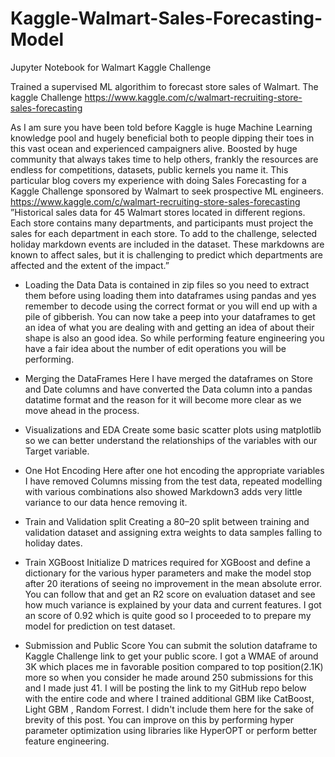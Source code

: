 # Kaggle-Walmart-Sales-Forecasting-Model
Jupyter Notebook for Walmart Kaggle Challenge

Trained a supervised ML algorithim to forecast store sales of Walmart.
The kaggle Challenge https://www.kaggle.com/c/walmart-recruiting-store-sales-forecasting

As I am sure you have been told before Kaggle is huge Machine Learning knowledge pool and hugely beneficial both to people dipping their toes in this vast ocean and experienced campaigners alive. Boosted by huge community that always takes time to help others, frankly the resources are endless for competitions, datasets, public kernels you name it.
This particular blog covers my experience with doing Sales Forecasting for a Kaggle Challenge sponsored by Walmart to seek prospective ML engineers.
https://www.kaggle.com/c/walmart-recruiting-store-sales-forecasting
”Historical sales data for 45 Walmart stores located in different regions. Each store contains many departments, and participants must project the sales for each department in each store. To add to the challenge, selected holiday markdown events are included in the dataset. These markdowns are known to affect sales, but it is challenging to predict which departments are affected and the extent of the impact.”

- Loading the Data
Data is contained in zip files so you need to extract them before using loading them into dataframes using pandas and yes remember to decode using the correct format or you will end up with a pile of gibberish. You can now take a peep into your dataframes to get an idea of what you are dealing with and getting an idea of about their shape is also an good idea. So while performing feature engineering you have a fair idea about the number of edit operations you will be performing.

- Merging the DataFrames
Here I have merged the dataframes on Store and Date columns and have converted the Data column into a pandas datatime format and the reason for it will become more clear as we move ahead in the process.

- Visualizations and EDA
Create some basic scatter plots using matplotlib so we can better understand the relationships of the variables with our Target variable.

- One Hot Encoding
Here after one hot encoding the appropriate variables I have removed Columns missing from the test data, repeated modelling with various combinations also showed Markdown3 adds very little variance to our data hence removing it.

- Train and Validation split
Creating a 80–20 split between training and validation dataset and assigning extra weights to data samples falling to holiday dates.

- Train XGBoost
Initialize D matrices required for XGBoost and define a dictionary for the various hyper parameters and make the model stop after 20 iterations of seeing no improvement in the mean absolute error. You can follow that and get an R2 score on evaluation dataset and see how much variance is explained by your data and current features. I got an score of 0.92 which is quite good so I proceeded to to prepare my model for prediction on test dataset.

- Submission and Public Score
You can submit the solution dataframe to Kaggle Challenge link to get your public score. I got a WMAE of around 3K which places me in favorable position compared to top position(2.1K) more so when you consider he made around 250 submissions for this and I made just 41.
I will be posting the link to my GitHub repo below with the entire code and where I trained additional GBM like CatBoost, Light GBM , Random Forrest. I didn't include them here for the sake of brevity of this post. You can improve on this by performing hyper parameter optimization using libraries like HyperOPT or perform better feature engineering.
